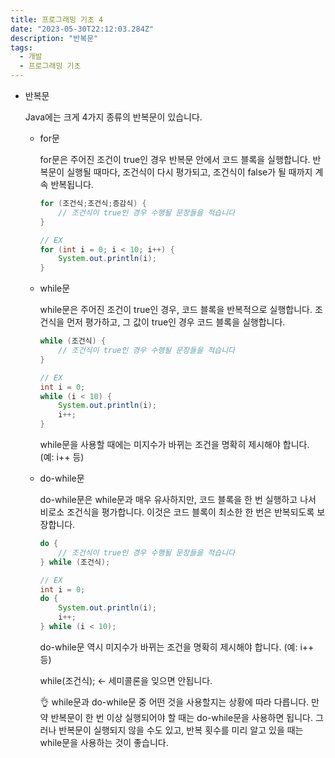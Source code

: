 ```yaml
---
title: 프로그래밍 기초 4
date: "2023-05-30T22:12:03.284Z"
description: "반복문"
tags:
  - 개발
  - 프로그래밍 기초
---
```


- 반복문

  Java에는 크게 4가지 종류의 반복문이 있습니다.

  - for문

    for문은 주어진 조건이 true인 경우 반복문 안에서 코드 블록을 실행합니다. 반복문이 실행될 때마다, 조건식이 다시 평가되고, 조건식이 false가 될 때까지 계속 반복됩니다.

      ```java
      for (조건식;조건식;증감식) {
          // 조건식이 true인 경우 수행될 문장들을 적습니다
      }
      
      // EX
      for (int i = 0; i < 10; i++) {
          System.out.println(i);
      }
      ```

  - while문

    while문은 주어진 조건이 true인 경우, 코드 블록을 반복적으로 실행합니다. 조건식을 먼저 평가하고, 그 값이 true인 경우 코드 블록을 실행합니다.

      ```java
      while (조건식) {
          // 조건식이 true인 경우 수행될 문장들을 적습니다
      }
      
      // EX
      int i = 0;
      while (i < 10) {
          System.out.println(i);
          i++;
      }
      ```

    while문을 사용할 때에는 미지수가 바뀌는 조건을 명확히 제시해야 합니다. (예: i++ 등)

  - do-while문

    do-while문은 while문과 매우 유사하지만, 코드 블록을 한 번 실행하고 나서 비로소 조건식을 평가합니다. 이것은 코드 블록이 최소한 한 번은 반복되도록 보장합니다.

      ```java
      do {
          // 조건식이 true인 경우 수행될 문장들을 적습니다
      } while (조건식);
      
      // EX
      int i = 0;
      do {
          System.out.println(i);
          i++;
      } while (i < 10);
      ```

    do-while문 역시 미지수가 바뀌는 조건을 명확히 제시해야 합니다. (예: i++ 등)

    while(조건식); ← 세미콜론을 잊으면 안됩니다.


    <aside>
    👌 while문과 do-while문 중 어떤 것을 사용할지는 상황에 따라 다릅니다. 만약 반복문이 한 번 이상 실행되어야 할 때는 do-while문을 사용하면 됩니다. 그러나 반복문이 실행되지 않을 수도 있고, 반복 횟수를 미리 알고 있을 때는 while문을 사용하는 것이 좋습니다.
    
    </aside>